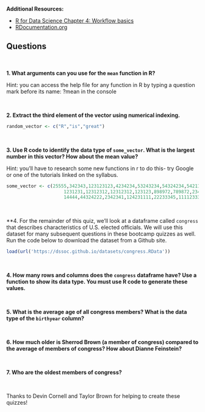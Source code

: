 **Additional Resources:**

-   [R for Data Science Chapter 4: Workflow
    basics](https://r4ds.had.co.nz/workflow-basics.html)
-   [RDocumentation.org](%5Bdocumentation%20website%5D(https://www.rdocumentation.org/))

## Questions

<br>

**1. What arguments can you use for the `mean` function in R?**

Hint: you can access the help file for any function in R by typing a
question mark before its name: ?mean in the console

<br>

**2. Extract the third element of the vector using numerical indexing.**

``` r
random_vector <- c("R","is","great")
```

<br>

**3. Use R code to identify the data type of `some_vector`. What is the
largest number in this vector? How about the mean value?**

Hint: you’ll have to research some new functions in r to do this- try
Google or one of the tutorials linked on the syllabus.

``` r
some_vector <- c(25555,342343,123123123,4234234,53243234,54324234,5421111,12312312,111231,
                     1231231,12312312,12312312,123123,898972,789872,2343,23423423,2343221,23423,
                     14444,44324222,2342341,124231111,22233345,1111233333,1231231,1231231)
```

<br>

\*\*4. For the remainder of this quiz, we’ll look at a dataframe called
`congress` that describes characteristics of U.S. elected officials. We
will use this dataset for many subsequent questions in these bootcamp
quizzes as well. Run the code below to download the dataset from a
Github site.

``` r
load(url('https://dssoc.github.io/datasets/congress.RData'))
```

<br/>

**4. How many rows and columns does the `congress` dataframe have? Use a
function to show its data type. You must use R code to generate these
values.**

<br>

**5. What is the average age of all congress members? What is the data
type of the `birthyear` column?**

<br>

**6. How much older is Sherrod Brown (a member of congress) compared to
the average of members of congress? How about Dianne Feinstein?**

<br>

**7. Who are the oldest members of congress?**

<br>

Thanks to Devin Cornell and Taylor Brown for helping to create these
quizzes!
